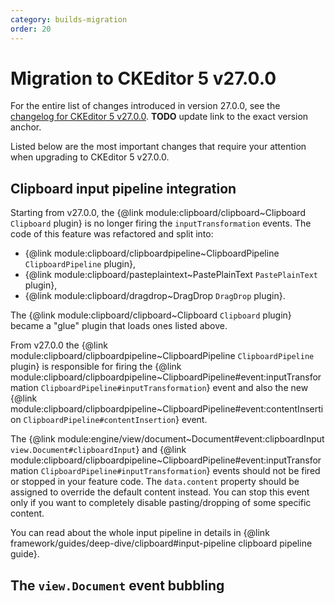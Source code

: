 ```yaml
---
category: builds-migration
order: 20
---
```


# Migration to CKEditor 5 v27.0.0

For the entire list of changes introduced in version 27.0.0, see the [changelog for CKEditor 5 v27.0.0](https://github.com/ckeditor/ckeditor5/blob/master/CHANGELOG.md). **TODO** update link to the exact version anchor.

Listed below are the most important changes that require your attention when upgrading to CKEditor 5 v27.0.0.

## Clipboard input pipeline integration

Starting from v27.0.0, the {@link module:clipboard/clipboard~Clipboard `Clipboard` plugin} is no longer firing the `inputTransformation` events. The code of this feature was refactored and split into:

* {@link module:clipboard/clipboardpipeline~ClipboardPipeline `ClipboardPipeline` plugin}, 
* {@link module:clipboard/pasteplaintext~PastePlainText `PastePlainText` plugin}, 
* {@link module:clipboard/dragdrop~DragDrop `DragDrop` plugin}. 
  
The {@link module:clipboard/clipboard~Clipboard `Clipboard` plugin} became a "glue" plugin that loads ones listed above. 

From v27.0.0 the {@link module:clipboard/clipboardpipeline~ClipboardPipeline `ClipboardPipeline` plugin} is responsible for firing the {@link module:clipboard/clipboardpipeline~ClipboardPipeline#event:inputTransformation `ClipboardPipeline#inputTransformation`} event and also the new {@link module:clipboard/clipboardpipeline~ClipboardPipeline#event:contentInsertion `ClipboardPipeline#contentInsertion`} event.

The {@link module:engine/view/document~Document#event:clipboardInput `view.Document#clipboardInput`} and {@link module:clipboard/clipboardpipeline~ClipboardPipeline#event:inputTransformation `ClipboardPipeline#inputTransformation`} events should not be fired or stopped in your feature code. The `data.content` property should be assigned to override the default content instead. You can stop this event only if you want to completely disable pasting/dropping of some specific content.

You can read about the whole input pipeline in details in {@link framework/guides/deep-dive/clipboard#input-pipeline clipboard pipeline guide}.

## The `view.Document` event bubbling
